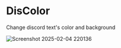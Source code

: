 # DisColor
Change discord text's color and background


![Screenshot 2025-02-04 220136](https://github.com/user-attachments/assets/f75606b0-4b11-43e7-bfa3-591fd2130fd5)
